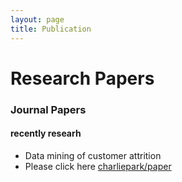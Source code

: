 ```yaml
---
layout: page
title: Publication
---
```


# Research Papers

### Journal Papers

#### recently researh 
* Data mining of customer attrition
* Please click here [charliepark/paper](https://rpubs.com/charliepark/708837) 

